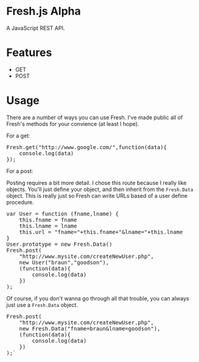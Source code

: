 Fresh.js Alpha
========

A JavaScript REST API.

Features
========

* GET
* POST

Usage
========

There are a number of ways you can use Fresh. I've made public all of Fresh's methods for your convience (at least I hope).

For a get:
<pre>
Fresh.get("http://www.google.com/",function(data){
	console.log(data)
});
</pre>

For a post: 

Posting requires a bit more detail. I chose this route because I really like objects. You'll just define your object, and then inherit from the `Fresh.Data` object. This is really just so Fresh can write URLs based of a user define procedure.
<pre>
var User = function (fname,lname) {
	this.fname = fname
	this.lname = lname
	this.url = "fname="+this.fname+"&lname="+this.lname
}
User.prototype = new Fresh.Data()
Fresh.post(
	"http://www.mysite.com/createNewUser.php",
	new User("braun","goodson"),
	(function(data){
		console.log(data)
	})
);
</pre>

Of course, if you don't wanna go through all that trouble, you can always just use a `Fresh.Data` object.
<pre>
Fresh.post(
	"http://www.mysite.com/createNewUser.php",
	new Fresh.Data("fname=braun&lname=goodson"),
	(function(data){
		console.log(data)
	})
);`
</pre>
